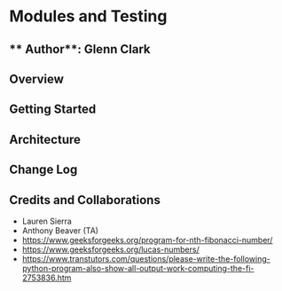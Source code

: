 # Modules and Testing

## ** Author**: Glenn Clark 

## Overview
## Getting Started
## Architecture
## Change Log
## Credits and Collaborations
  - Lauren Sierra
  - Anthony Beaver (TA)
  - https://www.geeksforgeeks.org/program-for-nth-fibonacci-number/
  - https://www.geeksforgeeks.org/lucas-numbers/
  - https://www.transtutors.com/questions/please-write-the-following-python-program-also-show-all-output-work-computing-the-fi-2753836.htm







